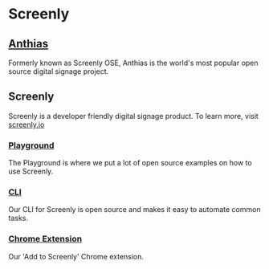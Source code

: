 # Screenly

## [Anthias](https://github.com/Screenly/Anthias)

Formerly known as Screenly OSE, Anthias is the world's most popular open source digital signage project.

## Screenly

Screenly is a developer friendly digital signage product. To learn more, visit [screenly.io](https://www.screenly.io)

### [Playground](https://github.com/Screenly/playground)

The Playground is where we put a lot of open source examples on how to use Screenly.

### [CLI](https://github.com/Screenly/cli)

Our CLI for Screenly is open source and makes it easy to automate common tasks.

### [Chrome Extension](https://github.com/Screenly/Chrome-Extension/)

Our 'Add to Screenly' Chrome extension.
